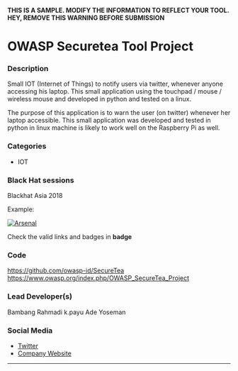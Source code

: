 **THIS IS A SAMPLE. MODIFY THE INFORMATION TO REFLECT YOUR TOOL. HEY, REMOVE THIS WARNING BEFORE SUBMISSION**

# OWASP Securetea Tool Project

### Description
Small IOT (Internet of Things) to notify users via twitter, whenever anyone accessing his laptop. This small application using the touchpad / mouse / wireless mouse and developed in python and tested on a linux.

The purpose of this application is to warn the user (on twitter) whenever her laptop accessible. This small application was developed and tested in python in linux machine is likely to work well on the Raspberry Pi as well.

### Categories
* IOT


### Black Hat sessions
Blackhat Asia 2018

Example:

[![Arsenal](https://www.toolswatch.org/badges/arsenal/2015.svg)](http://www.toolswatch.org/2018/01/black-hat-arsenal-asia-2018-great-lineup/)

Check the valid links and badges in **badge** 


### Code 
https://github.com/owasp-id/SecureTea
https://www.owasp.org/index.php/OWASP_SecureTea_Project

### Lead Developer(s)
 Bambang Rahmadi k.payu
 Ade Yoseman 

### Social Media 
* [Twitter](https://twitter.com/OwaspJakarta/)
* [Company Website](https://owasp.or.id/) 
----
